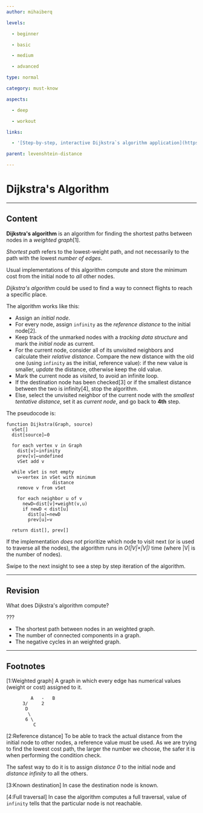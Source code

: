 ```yaml
---
author: mihaiberq

levels:

  - beginner

  - basic

  - medium

  - advanced

type: normal

category: must-know

aspects:

  - deep

  - workout

links:

  - '[Step-by-step, interactive Dijkstra`s algorithm application](https://www-m9.ma.tum.de/graph-algorithms/spp-dijkstra/index_en.html){website}'

parent: levenshtein-distance

---
```


# Dijkstra's Algorithm

---
## Content

**Dijkstra's algorithm** is an algorithm for finding the shortest paths between nodes in a *weighted graph*[1].

*Shortest path* refers to the lowest-weight path, and not necessarily to the path with the lowest *number of edges*.

Usual implementations of this algorithm compute and store the minimum cost from the initial node to *all* other nodes.

*Dijkstra's algorithm* could be used to find a way to connect flights to reach a specific place.

The algorithm works like this:
- Assign an *initial node*.
- For every node, assign `infinity` as the *reference distance* to the initial node[2].
- Keep track of the unmarked nodes with a *tracking data structure* and mark the *initial node* as current.
- For the current node, consider all of its unvisited neighbors and calculate their *relative distance*. Compare the new distance with the old one (using `infinity` as the initial, reference value): if the new value is smaller, *update* the distance, otherwise keep the old value.
- Mark the current node as *visited*, to avoid an infinite loop.
- If the destination node has been checked[3] or if the smallest distance between the two is infinity[4], stop the algorithm.
- Else, select the unvisited neighbor of the current node with the *smallest tentative distance*, set it as *current node*, and go back to **4th** step.

The pseudocode is:
```
function Dijkstra(Graph, source)
  vSet[]
  dist[source]←0

  for each vertex v in Graph
    dist[v]←infinity
    prev[v]←undefined
    vSet add v

  while vSet is not empty
    v←vertex in vSet with minimum
                 distance
    remove v from vSet

    for each neighbor u of v
      newD←dist[v]+weight(v,u)
      if newD < dist[u]
        dist[u]←newD
        prev[u]←v

  return dist[], prev[]

```

If the implementation *does not* prioritize which node to visit next (or is used to traverse all the nodes),  the algorithm runs in *O(|V|×|V|)* time (where |V| is the number of nodes).

Swipe to the next insight to see a step by step iteration of the algorithm.

---
## Revision

What does Dijkstra's algorithm compute?

???

* The shortest path between nodes in an weighted graph.
* The number of connected components in a graph.
* The negative cycles in an weighted graph.

---
## Footnotes
[1:Weighted graph]
A graph in which every edge has numerical values (weight or cost) assigned to it.
```text
         A   -   B
      3/     2
       D
        \
       6 \
          C

```

[2:Reference distance]
To be able to track the actual distance from the initial node to other nodes, a reference value must be used. As we are trying to find the lowest cost path, the larger the number we choose, the safer it is when performing the condition check.

The safest way to do it is to assign *distance 0* to the initial node and *distance infinity* to all the others.

[3:Known destination]
In case the destination node is known.

[4:Full traversal]
In case the algorithm computes a full traversal, value of `infinity` tells that the particular node is not reachable.

